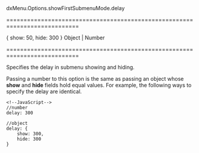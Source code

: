 <!--id-->dxMenu.Options.showFirstSubmenuMode.delay<!--/id-->
===========================================================================
<!--default-->{ show: 50, hide: 300 }<!--/default-->
<!--type-->Object | Number<!--/type-->
===========================================================================

<!--shortDescription-->
Specifies the delay in submenu showing and hiding.
<!--/shortDescription-->

<!--fullDescription-->
Passing a number to this option is the same as passing an object whose **show** and **hide** fields hold equal values. For example, the following ways to specify the delay are identical.

    <!--JavaScript-->
    //number
    delay: 300

    //object
    delay: {
        show: 300,
        hide: 300
    }


<!--/fullDescription-->